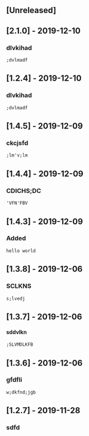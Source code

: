 
## [Unreleased]

## [2.1.0] - 2019-12-10
### dlvkihad
    ;dvlmadf

## [1.2.4] - 2019-12-10
### dlvkihad
    ;dvlmadf

## [1.4.5] - 2019-12-09
### ckcjsfd
    ;lm'v;lm

## [1.4.4] - 2019-12-09
### CDICHS;DC
    'VFN'FBV
    
## [1.4.3] - 2019-12-09
### Added
    hello world

## [1.3.8] - 2019-12-06
### SCLKNS
    s;lvedj

## [1.3.7] - 2019-12-06
#### sddvlkn
    ;SLVMDLKFB

## [1.3.6] - 2019-12-06
### gfdfli
    w;dkfnd;jgb

## [1.2.7] - 2019-11-28
### sdfd
